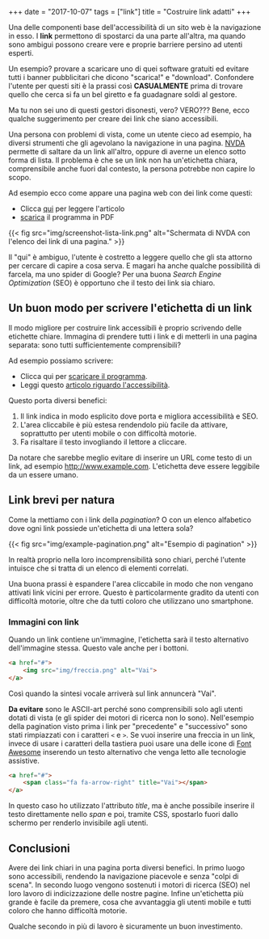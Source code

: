 +++
date = "2017-10-07"
tags = ["link"]
title = "Costruire link adatti"
+++

Una delle componenti base dell'accessibilità di un sito web è la navigazione in esso.
I **link** permettono di spostarci da una parte all'altra, ma quando sono ambigui possono creare vere e proprie barriere persino ad utenti esperti.

Un esempio? provare a scaricare uno di quei software gratuiti ed evitare tutti i banner pubblicitari che dicono "scarica!" e "download".
Confondere l'utente per questi siti è la prassi così **CASUALMENTE** prima di trovare quello che cerca si fa un bel giretto e fa guadagnare soldi al gestore.

Ma tu non sei uno di questi gestori disonesti, vero? VERO??? Bene, ecco qualche suggerimento per creare dei link che siano accessibili.

<!--more-->

Una persona con problemi di vista, come un utente cieco ad esempio, ha diversi strumenti che gli agevolano la navigazione in una pagina.
[NVDA](https://www.nvaccess.org/)
permette di saltare da un link all'altro, oppure di averne un elenco sotto forma di lista.
Il problema è che se un link non ha un'etichetta chiara, comprensibile anche fuori dal contesto, la persona potrebbe non capire lo scopo.

Ad esempio ecco come appare una pagina web con dei link come questi:

- Clicca [qui](#) per leggere l'articolo
- [scarica](#) il programma in PDF

{{< fig src="img/screenshot-lista-link.png" alt="Schermata di NVDA con l'elenco dei link di una pagina." >}}

Il "qui" è ambiguo, l'utente è costretto a leggere quello che gli sta attorno per cercare di capire a cosa serva.
E magari ha anche qualche possibilità di farcela, ma uno spider di Google?
Per una buona *Search Engine Optimization* (SEO) è opportuno che il testo dei link sia chiaro.



## Un buon modo per scrivere l'etichetta di un link

Il modo migliore per costruire link accessibili è proprio scrivendo delle etichette chiare.
Immagina di prendere tutti i link e di metterli in una pagina separata: sono tutti sufficientemente comprensibili?

Ad esempio possiamo scrivere:

- Clicca qui per [scaricare il programma](#).
- Leggi questo [articolo riguardo l'accessibilità](#).

Questo porta diversi benefici:

1. Il link indica in modo esplicito dove porta e migliora accessibilità e SEO.
2. L'area cliccabile è più estesa rendendolo più facile da attivare, soprattutto per utenti mobile o con difficoltà motorie.
3. Fa risaltare il testo invogliando il lettore a cliccare.


Da notare che sarebbe meglio evitare di inserire un URL come testo di un link, ad esempio http://www.example.com.
L'etichetta deve essere leggibile da un essere umano.



## Link brevi per natura

Come la mettiamo con i link della *pagination*? O con un elenco alfabetico dove ogni link possiede un'etichetta di una lettera sola?

{{< fig src="img/example-pagination.png" alt="Esempio di pagination" >}}

In realtà proprio nella loro incomprensibilità sono chiari, perché l'utente intuisce che si tratta di un elenco di elementi correlati.

Una buona prassi è espandere l'area cliccabile in modo che non vengano attivati link vicini per errore.
Questo è particolarmente gradito da utenti con difficoltà motorie, oltre che da tutti coloro che utilizzano uno smartphone.



### Immagini con link

Quando un link contiene un'immagine, l'etichetta sarà il testo alternativo dell'immagine stessa.
Questo vale anche per i bottoni.

~~~html
<a href="#">
	<img src="img/freccia.png" alt="Vai">
</a>
~~~

Così quando la sintesi vocale arriverà sul link annuncerà "Vai".

**Da evitare** sono le ASCII-art perché sono comprensibili solo agli utenti dotati di vista (e gli spider dei motori di ricerca non lo sono).
Nell'esempio della pagination visto prima i link per "precedente" e "successivo" sono stati rimpiazzati con i caratteri `<` e `>`.
Se vuoi inserire una freccia in un link, invece di usare i caratteri della tastiera puoi usare una delle icone di [Font Awesome](https://www.w3schools.com/icons/fontawesome_icons_directional.asp)
inserendo un testo alternativo che venga letto alle tecnologie assistive.

~~~html
<a href="#">
	<span class="fa fa-arrow-right" title="Vai"></span> 
</a>
~~~

In questo caso ho utilizzato l'attributo *title*, ma è anche possibile inserire il testo direttamente nello *span* e poi, tramite CSS, spostarlo fuori dallo schermo per renderlo invisibile agli utenti.


## Conclusioni

Avere dei link chiari in una pagina porta diversi benefici.
In primo luogo sono accessibili, rendendo la navigazione piacevole e senza "colpi di scena".
In secondo luogo vengono sostenuti i motori di ricerca (SEO) nel loro lavoro di indicizzazione delle nostre pagine.
Infine un'etichetta più grande è facile da premere, cosa che avvantaggia gli utenti mobile e tutti coloro che hanno difficoltà motorie.

Qualche secondo in più di lavoro è sicuramente un buon investimento.
